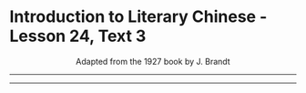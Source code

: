 # Introduction to Literary Chinese - Lesson 24, Text 3

<center>Adapted from the 1927 book by J. Brandt</center>

---

---
